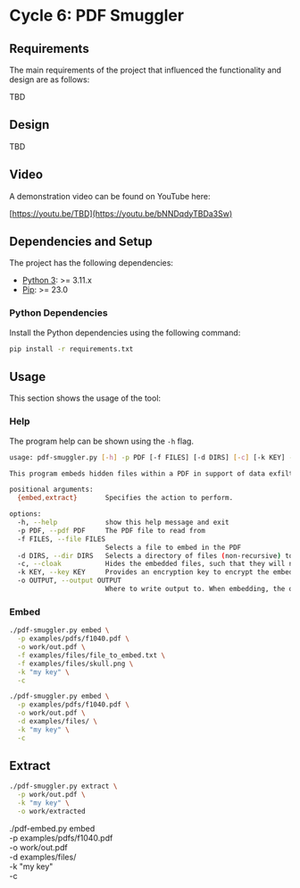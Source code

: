 # Cycle 6: PDF Smuggler


## Requirements
The main requirements of the project that influenced the functionality and design are as follows:

TBD

## Design
TBD

## Video
A demonstration video can be found on YouTube here:

[https://youtu.be/TBD](https://youtu.be/bNNDqdyTBDa3Sw)


## Dependencies and Setup
The project has the following dependencies:

* [Python 3](https://www.python.org/): >= 3.11.x
* [Pip](https://pip.pypa.io/en/stable/): >= 23.0


### Python Dependencies
Install the Python dependencies using the following command:

```bash
pip install -r requirements.txt
```

## Usage
This section shows the usage of the tool:

### Help
The program help can be shown using the `-h` flag.

```bash
usage: pdf-smuggler.py [-h] -p PDF [-f FILES] [-d DIRS] [-c] [-k KEY] -o OUTPUT {embed,extract}

This program embeds hidden files within a PDF in support of data exfiltration.

positional arguments:
  {embed,extract}       Specifies the action to perform.

options:
  -h, --help            show this help message and exit
  -p PDF, --pdf PDF     The PDF file to read from
  -f FILES, --file FILES
                        Selects a file to embed in the PDF
  -d DIRS, --dir DIRS   Selects a directory of files (non-recursive) to embed in the PDF
  -c, --cloak           Hides the embedded files, such that they will not show up in a PDF viewer.
  -k KEY, --key KEY     Provides an encryption key to encrypt the embedded files and their file names.
  -o OUTPUT, --output OUTPUT
                        Where to write output to. When embedding, the output PDF. When extracting, the directory to extract files to.
```


### Embed
```bash
./pdf-smuggler.py embed \
  -p examples/pdfs/f1040.pdf \
  -o work/out.pdf \
  -f examples/files/file_to_embed.txt \
  -f examples/files/skull.png \
  -k "my key" \
  -c
```

```bash
./pdf-smuggler.py embed \
  -p examples/pdfs/f1040.pdf \
  -o work/out.pdf \
  -d examples/files/ \
  -k "my key" \
  -c
```

## Extract
```bash
./pdf-smuggler.py extract \
  -p work/out.pdf \
  -k "my key" \
  -o work/extracted
```

./pdf-embed.py embed \
  -p examples/pdfs/f1040.pdf \
  -o work/out.pdf \
  -d examples/files/ \
  -k "my key" \
  -c
